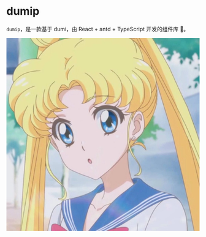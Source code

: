 # dumip

`dumip`，是一款基于 dumi，由 React + antd + TypeScript 开发的组件库 🎉。

![Image text](../public/images/6526debb78.jpg)
